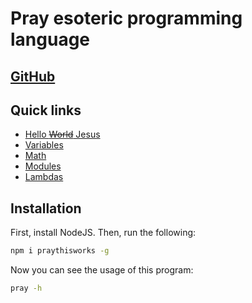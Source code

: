 # Pray esoteric programming language

## [GitHub](https://github.com/Milk-Cool/PrayThisWorks)

## Quick links
- [Hello ~~World~~ Jesus](hello-jesus.md)
- [Variables](variables.md)
- [Math](math.md)
- [Modules](modules.md)
- [Lambdas](lambdas.md)

## Installation
First, install NodeJS. Then, run the following:
```bash
npm i praythisworks -g
```
Now you can see the usage of this program:
```bash
pray -h
```
